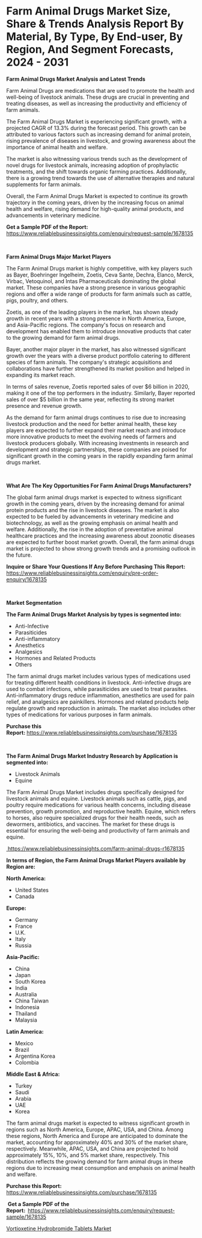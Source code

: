 <p><h1>Farm Animal Drugs Market Size, Share & Trends Analysis Report By Material, By Type, By End-user, By Region, And Segment Forecasts, 2024 - 2031</h1></p><p><strong>Farm Animal Drugs Market Analysis and Latest Trends</strong></p>
<p><p>Farm Animal Drugs are medications that are used to promote the health and well-being of livestock animals. These drugs are crucial in preventing and treating diseases, as well as increasing the productivity and efficiency of farm animals.</p><p>The Farm Animal Drugs Market is experiencing significant growth, with a projected CAGR of 13.3% during the forecast period. This growth can be attributed to various factors such as increasing demand for animal protein, rising prevalence of diseases in livestock, and growing awareness about the importance of animal health and welfare.</p><p>The market is also witnessing various trends such as the development of novel drugs for livestock animals, increasing adoption of prophylactic treatments, and the shift towards organic farming practices. Additionally, there is a growing trend towards the use of alternative therapies and natural supplements for farm animals.</p><p>Overall, the Farm Animal Drugs Market is expected to continue its growth trajectory in the coming years, driven by the increasing focus on animal health and welfare, rising demand for high-quality animal products, and advancements in veterinary medicine.</p></p>
<p><strong>Get a Sample PDF of the Report:&nbsp;</strong> <a href="https://www.reliablebusinessinsights.com/enquiry/request-sample/1678135">https://www.reliablebusinessinsights.com/enquiry/request-sample/1678135</a></p>
<p>&nbsp;</p>
<p><strong>Farm Animal Drugs Major Market Players</strong></p>
<p><p>The Farm Animal Drugs market is highly competitive, with key players such as Bayer, Boehringer Ingelheim, Zoetis, Ceva Sante, Dechra, Elanco, Merck, Virbac, Vetoquinol, and Intas Pharmaceuticals dominating the global market. These companies have a strong presence in various geographic regions and offer a wide range of products for farm animals such as cattle, pigs, poultry, and others.</p><p>Zoetis, as one of the leading players in the market, has shown steady growth in recent years with a strong presence in North America, Europe, and Asia-Pacific regions. The company's focus on research and development has enabled them to introduce innovative products that cater to the growing demand for farm animal drugs.</p><p>Bayer, another major player in the market, has also witnessed significant growth over the years with a diverse product portfolio catering to different species of farm animals. The company's strategic acquisitions and collaborations have further strengthened its market position and helped in expanding its market reach.</p><p>In terms of sales revenue, Zoetis reported sales of over $6 billion in 2020, making it one of the top performers in the industry. Similarly, Bayer reported sales of over $5 billion in the same year, reflecting its strong market presence and revenue growth.</p><p>As the demand for farm animal drugs continues to rise due to increasing livestock production and the need for better animal health, these key players are expected to further expand their market reach and introduce more innovative products to meet the evolving needs of farmers and livestock producers globally. With increasing investments in research and development and strategic partnerships, these companies are poised for significant growth in the coming years in the rapidly expanding farm animal drugs market.</p></p>
<p>&nbsp;</p>
<p><strong>What Are The Key Opportunities For Farm Animal Drugs Manufacturers?</strong></p>
<p><p>The global farm animal drugs market is expected to witness significant growth in the coming years, driven by the increasing demand for animal protein products and the rise in livestock diseases. The market is also expected to be fueled by advancements in veterinary medicine and biotechnology, as well as the growing emphasis on animal health and welfare. Additionally, the rise in the adoption of preventative animal healthcare practices and the increasing awareness about zoonotic diseases are expected to further boost market growth. Overall, the farm animal drugs market is projected to show strong growth trends and a promising outlook in the future.</p></p>
<p><strong>Inquire or Share Your Questions If Any Before Purchasing This Report:</strong> <a href="https://www.reliablebusinessinsights.com/enquiry/pre-order-enquiry/1678135">https://www.reliablebusinessinsights.com/enquiry/pre-order-enquiry/1678135</a></p>
<p>&nbsp;</p>
<p><strong>Market Segmentation</strong></p>
<p><strong>The Farm Animal Drugs Market Analysis by types is segmented into:</strong></p>
<p><ul><li>Anti-Infective</li><li>Parasiticides</li><li>Anti-inflammatory</li><li>Anesthetics</li><li>Analgesics</li><li>Hormones and Related Products</li><li>Others</li></ul></p>
<p><p>The farm animal drugs market includes various types of medications used for treating different health conditions in livestock. Anti-infective drugs are used to combat infections, while parasiticides are used to treat parasites. Anti-inflammatory drugs reduce inflammation, anesthetics are used for pain relief, and analgesics are painkillers. Hormones and related products help regulate growth and reproduction in animals. The market also includes other types of medications for various purposes in farm animals.</p></p>
<p><strong>Purchase this Report:&nbsp;</strong><a href="https://www.reliablebusinessinsights.com/purchase/1678135">https://www.reliablebusinessinsights.com/purchase/1678135</a></p>
<p>&nbsp;</p>
<p><strong>The Farm Animal Drugs Market Industry Research by Application is segmented into:</strong></p>
<p><ul><li>Livestock Animals</li><li>Equine</li></ul></p>
<p><p>The Farm Animal Drugs Market includes drugs specifically designed for livestock animals and equine. Livestock animals such as cattle, pigs, and poultry require medications for various health concerns, including disease prevention, growth promotion, and reproductive health. Equine, which refers to horses, also require specialized drugs for their health needs, such as dewormers, antibiotics, and vaccines. The market for these drugs is essential for ensuring the well-being and productivity of farm animals and equine.</p></p>
<p><a href="https://www.reliablebusinessinsights.com/farm-animal-drugs-r1678135">&nbsp;https://www.reliablebusinessinsights.com/farm-animal-drugs-r1678135</a></p>
<p><strong>In terms of Region, the Farm Animal Drugs Market Players available by Region are:</strong></p>
<p>
    <p> <strong> North America: </strong>
        <ul>
            <li>United States</li>
            <li>Canada</li>
        </ul>
        </p> 
    <p> <strong> Europe: </strong>
        <ul>
            <li>Germany</li>
            <li>France</li>
            <li>U.K.</li>
            <li>Italy</li>
            <li>Russia</li>
        </ul>
        </p> 
    <p> <strong> Asia-Pacific: </strong>
        <ul>
            <li>China</li>
            <li>Japan</li>
            <li>South Korea</li>
            <li>India</li>
            <li>Australia</li>
            <li>China Taiwan</li>
            <li>Indonesia</li>
            <li>Thailand</li>
            <li>Malaysia</li>
        </ul>
        </p> 
    <p> <strong> Latin America: </strong>
        <ul>
            <li>Mexico</li>
            <li>Brazil</li>
            <li>Argentina Korea</li>
            <li>Colombia</li>
        </ul>
        </p> 
    <p> <strong> Middle East & Africa: </strong>
        <ul>
            <li>Turkey</li>
            <li>Saudi</li>
            <li>Arabia</li>
            <li>UAE</li>
            <li>Korea</li>
        </ul>
    </p>
    </p>
<p><p>The farm animal drugs market is expected to witness significant growth in regions such as North America, Europe, APAC, USA, and China. Among these regions, North America and Europe are anticipated to dominate the market, accounting for approximately 40% and 30% of the market share, respectively. Meanwhile, APAC, USA, and China are projected to hold approximately 15%, 10%, and 5% market share, respectively. This distribution reflects the growing demand for farm animal drugs in these regions due to increasing meat consumption and emphasis on animal health and welfare.</p></p>
<p><strong>Purchase this Report: </strong><a href="https://www.reliablebusinessinsights.com/purchase/1678135">https://www.reliablebusinessinsights.com/purchase/1678135</a></p>
<p>&nbsp;<strong>Get a Sample PDF of the Report:&nbsp;&nbsp;</strong><a href="https://www.reliablebusinessinsights.com/enquiry/request-sample/1678135">https://www.reliablebusinessinsights.com/enquiry/request-sample/1678135</a></p>
<p><strong></strong></p>
<p><p><a href="https://github.com/HenrietteMills1/Market-Research-Report-List-2/blob/main/vortioxetine-hydrobromide-tablets-market.md">Vortioxetine Hydrobromide Tablets Market</a></p></p>